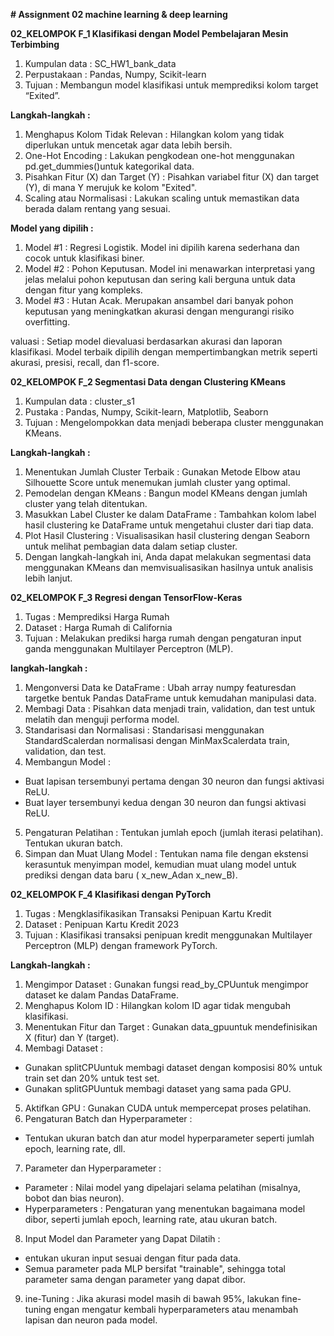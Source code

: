 **# Assignment 02 machine learning & deep learning**

**02_KELOMPOK F_1 Klasifikasi dengan Model Pembelajaran Mesin Terbimbing**
1.  Kumpulan data : SC_HW1_bank_data
2.  Perpustakaan : Pandas, Numpy, Scikit-learn
3.  Tujuan : Membangun model klasifikasi untuk memprediksi kolom target 
    “Exited”.

**Langkah-langkah :**
1.  Menghapus Kolom Tidak Relevan : Hilangkan kolom yang tidak diperlukan 
    untuk mencetak agar data lebih bersih.
2.  One-Hot Encoding : Lakukan pengkodean one-hot menggunakan 
    pd.get_dummies()untuk kategorikal data.
3.  Pisahkan Fitur (X) dan Target (Y) : Pisahkan variabel fitur (X) dan 
    target (Y), di mana Y merujuk ke kolom "Exited".
4.  Scaling atau Normalisasi : Lakukan scaling untuk memastikan data berada 
    dalam rentang yang sesuai.

**Model yang dipilih :**
1.  Model #1 : Regresi Logistik. Model ini dipilih karena sederhana dan 
    cocok untuk klasifikasi biner.
2.  Model #2 : Pohon Keputusan. Model ini menawarkan interpretasi yang 
    jelas 
    melalui pohon keputusan dan sering kali berguna untuk data dengan fitur 
    yang kompleks.
3.  Model #3 : Hutan Acak. Merupakan ansambel dari banyak pohon keputusan 
    yang meningkatkan akurasi dengan mengurangi risiko overfitting.
    
valuasi : Setiap model dievaluasi berdasarkan akurasi dan laporan klasifikasi. Model terbaik dipilih dengan mempertimbangkan metrik seperti akurasi, presisi, recall, dan f1-score.

**02_KELOMPOK F_2 Segmentasi Data dengan Clustering KMeans**
1.  Kumpulan data : cluster_s1
2.  Pustaka : Pandas, Numpy, Scikit-learn, Matplotlib, Seaborn
3.  Tujuan : Mengelompokkan data menjadi beberapa cluster menggunakan 
    KMeans.

**Langkah-langkah :**
1.  Menentukan Jumlah Cluster Terbaik : Gunakan Metode Elbow atau 
    Silhouette 
    Score untuk menemukan jumlah cluster yang optimal.
2.  Pemodelan dengan KMeans : Bangun model KMeans dengan jumlah cluster 
    yang telah ditentukan.
3.  Masukkan Label Cluster ke dalam DataFrame : Tambahkan kolom label hasil 
    clustering ke DataFrame untuk mengetahui cluster dari tiap data.
4.  Plot Hasil Clustering : Visualisasikan hasil clustering dengan Seaborn 
    untuk melihat pembagian data dalam setiap cluster.
5.  Dengan langkah-langkah ini, Anda dapat melakukan segmentasi data 
    menggunakan KMeans dan memvisualisasikan hasilnya untuk analisis lebih 
    lanjut.

**02_KELOMPOK F_3 Regresi dengan TensorFlow-Keras**
1.  Tugas : Memprediksi Harga Rumah
2.  Dataset : Harga Rumah di California
3.  Tujuan : Melakukan prediksi harga rumah dengan pengaturan input ganda 
    menggunakan Multilayer Perceptron (MLP).

**langkah-langkah :**
1.  Mengonversi Data ke DataFrame : Ubah array numpy featuresdan targetke 
    bentuk Pandas DataFrame untuk kemudahan manipulasi data.
2.  Membagi Data : Pisahkan data menjadi train, validation, dan test untuk 
    melatih dan menguji performa model.
3.  Standarisasi dan Normalisasi : Standarisasi menggunakan 
    StandardScalerdan normalisasi dengan MinMaxScalerdata train, 
    validation, dan test.
4.  Membangun Model :
   -  Buat lapisan tersembunyi pertama dengan 30 neuron dan fungsi aktivasi 
      ReLU.
   -  Buat layer tersembunyi kedua dengan 30 neuron dan fungsi aktivasi ReLU.
5.  Pengaturan Pelatihan :
    Tentukan jumlah epoch (jumlah iterasi pelatihan).
    Tentukan ukuran batch.
6.  Simpan dan Muat Ulang Model : Tentukan nama file dengan ekstensi 
    kerasuntuk menyimpan model, kemudian muat ulang model untuk prediksi 
    dengan data baru ( x_new_Adan x_new_B).

**02_KELOMPOK F_4 Klasifikasi dengan PyTorch**
1.  Tugas : Mengklasifikasikan Transaksi Penipuan Kartu Kredit
2.  Dataset : Penipuan Kartu Kredit 2023
3.  Tujuan : Klasifikasi transaksi penipuan kredit menggunakan Multilayer 
    Perceptron (MLP) dengan framework PyTorch.

**Langkah-langkah :**
1.  Mengimpor Dataset : Gunakan fungsi read_by_CPUuntuk mengimpor dataset ke 
    dalam Pandas DataFrame.
2.  Menghapus Kolom ID : Hilangkan kolom ID agar tidak mengubah klasifikasi.
3.  Menentukan Fitur dan Target : Gunakan data_gpuuntuk mendefinisikan X 
    (fitur) dan Y (target).
4.  Membagi Dataset :
   -  Gunakan splitCPUuntuk membagi dataset dengan komposisi 80% untuk train 
      set dan 20% untuk test set.
   -  Gunakan splitGPUuntuk membagi dataset yang sama pada GPU.
5.  Aktifkan GPU : Gunakan CUDA untuk mempercepat proses pelatihan.
6.  Pengaturan Batch dan Hyperparameter :
   -  Tentukan ukuran batch dan atur model hyperparameter seperti jumlah 
      epoch, learning rate, dll.
7.  Parameter dan Hyperparameter :
   -  Parameter : Nilai model yang dipelajari selama pelatihan (misalnya, 
      bobot dan bias neuron).
   -  Hyperparameters : Pengaturan yang menentukan bagaimana model dibor, 
      seperti jumlah epoch, learning rate, atau ukuran batch.
8.  Input Model dan Parameter yang Dapat Dilatih :
   -  entukan ukuran input sesuai dengan fitur pada data.
   -  Semua parameter pada MLP bersifat "trainable", sehingga total 
      parameter sama dengan parameter yang dapat dibor.
9.  ine-Tuning : Jika akurasi model masih di bawah 95%, lakukan fine-tuning 
    engan mengatur kembali hyperparameters atau menambah lapisan dan neuron 
    pada model.
